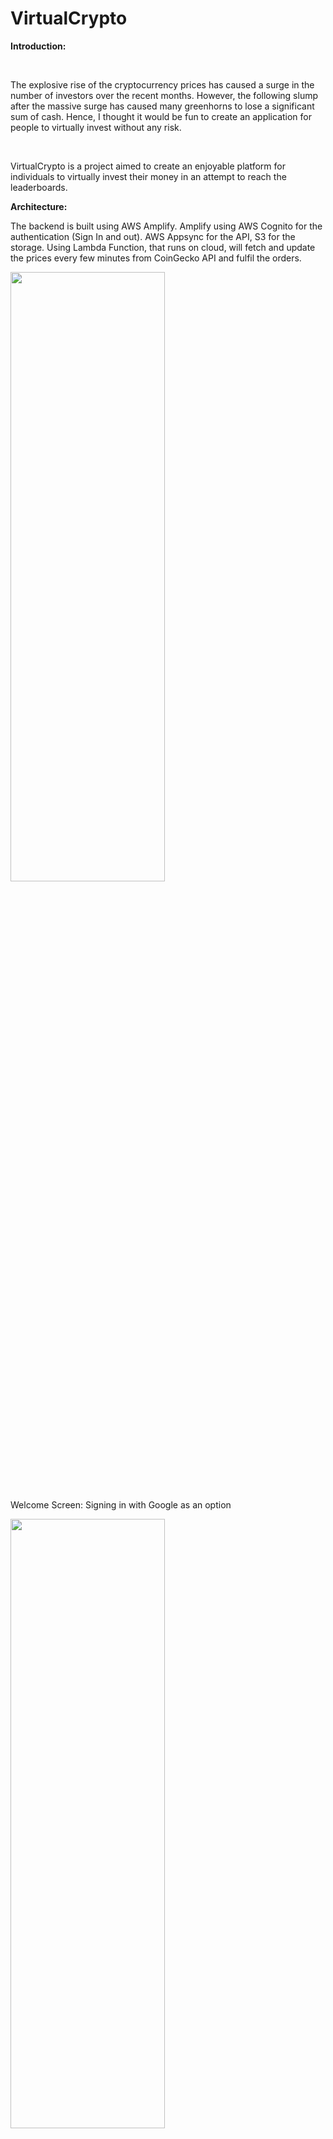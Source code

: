# VirtualCrypto
<p><strong>Introduction:</strong></p>
<p>&nbsp;</p>
<p><span style="font-weight: 400;">The explosive rise of the cryptocurrency prices has caused a surge in the number of investors over the recent months. However, the following slump after the massive surge has caused many greenhorns to lose a significant sum of cash. Hence, I thought it would be fun to create an application for people to virtually invest without any risk.&nbsp;</span></p>
<p>&nbsp;</p>
<p><span style="font-weight: 400;">VirtualCrypto is a project aimed to create an enjoyable platform for individuals to virtually invest their money in an attempt to reach the leaderboards.</span></p>

<p><strong>Architecture:</strong></p>
<p><span style="font-weight: 400;">The backend is built using AWS Amplify. Amplify using AWS Cognito for the authentication (Sign In and out). AWS Appsync for the API, S3 for the storage. Using Lambda Function, that runs on cloud, will fetch and update the prices every few minutes from CoinGecko API and fulfil the orders.


<p align="center">
  </p><img src="https://user-images.githubusercontent.com/64765004/128555597-3a0b558f-09f0-49fd-8dad-93128fc74a87.png" width="70%" height="50%">
  <p><span style="font-weight: 400;">Welcome Screen: Signing in with Google as an option</span></p>
  
  <img src="https://user-images.githubusercontent.com/64765004/128555619-d6fb125c-8710-49e7-bafd-f6db44c667fd.png" width="70%" height="50%">
  <p><span style="font-weight: 400;">HomeScreen: After logging in, you are able to access the tabs</span></p>
  
  <img src="https://user-images.githubusercontent.com/64765004/128555632-8de6ac5e-cf73-4ca3-9641-54d7affb91bc.png" width="70%" height="50%">
  <p><span style="font-weight: 400;">PortfolioScreen: Showcasing your coins and portfolio balance</span></p>
  
  <img src="https://user-images.githubusercontent.com/64765004/128555632-8de6ac5e-cf73-4ca3-9641-54d7affb91bc.png" width="70%" height="50%">
  <p><span style="font-weight: 400;">PortfolioScreen: Showcasing your coins and portfolio balance</span></p>
  </p>


  
  
![Archi](https://user-images.githubusercontent.com/64765004/128236895-acbf4e28-1997-476c-847f-8c071664b132.png)


<p><strong>Data Model</strong></p>
  
![Data model](https://user-images.githubusercontent.com/64765004/128237598-91f2e95e-890b-463c-96ea-2c92e2260d67.png)



<p><strong>Languages used:</strong></p>
<p><span style="font-weight: 400;">TypeScript</span></p>
<p><span style="font-weight: 400;">Javascript</span></p>
<p>&nbsp;</p>
<p><strong>Package Imports</strong></p>
<p><span style="font-weight: 400;">&lsquo;React&rsquo;</span></p>
<p><span style="font-weight: 400;">&lsquo;React-native&rsquo;</span></p>
<p><span style="font-weight: 400;">&lsquo;React-native-chart-kit&rsquo;</span></p>
<p><span style="font-weight: 400;">&lsquo; aws-amplify&rsquo;</span></p>
<p><span style="font-weight: 400;">&lsquo;@react-navigation/native&rsquo;</span></p>
<p>&nbsp;</p>
<p><strong>Technologies and languages used:</strong></p>
<p><span style="font-weight: 400;">Expo&nbsp;</span></p>
<p><span style="font-weight: 400;">React Native</span></p>
<p><span style="font-weight: 400;">AWS (Amplify, Appsync, S3 , Lambda, CloudWatch, DynamoDB)</span></p>
<p><span style="font-weight: 400;">GraphQL</span></p>
<p><br /><br /></p>
<table>
<tbody>
<tr>
<td>
<p><span style="font-weight: 400;">Feature</span></p>
</td>
<td>
<p><span style="font-weight: 400;">Functionality</span></p>
</td>
</tr>
<tr>
<td>
<p><span style="font-weight: 400;">Log In</span></p>
</td>
<td>
<p><span style="font-weight: 400;">Allows User to log in their credentials and sign-in</span></p>
</td>
</tr>
<tr>
<td>
<p><span style="font-weight: 400;">Log Out</span></p>
</td>
<td>
<p><span style="font-weight: 400;">Allows the user to sign out of their app and brings them back to welcome screen</span></p>
</td>
</tr>
<tr>
<td>
<p><span style="font-weight: 400;">Sign Up</span></p>
</td>
<td>
<p><span style="font-weight: 400;">Allows User to create a new account using their Google account</span></p>
</td>
</tr>
<tr>
<td>
<p><span style="font-weight: 400;">Portfolio</span></p>
</td>
<td>
<p><span style="font-weight: 400;">Allows Users to see their current portfolio balance and the coins they hold</span></p>
</td>
</tr>
<tr>
<td>
<p><span style="font-weight: 400;">Market</span></p>
</td>
<td>
<p><span style="font-weight: 400;">Using API from CoinGecko, the app obtains updated prices every Cryptocurrency and show on the market</span></p>
</td>
</tr>
<tr>
<td>
<p><span style="font-weight: 400;">Price Data</span></p>
</td>
<td>
<p><span style="font-weight: 400;">Allows Users to tap on the cryptocurrency and view the charts</span></p>
</td>
</tr>
<tr>
<td>
<p><span style="font-weight: 400;">Price Changes</span></p>
</td>
<td>
<p><span style="font-weight: 400;">Users can view the changes for 1 hour, 1 day, 7 days</span></p>
</td>
</tr>
<tr>
<td>
<p><span style="font-weight: 400;">Buy and Sell Options</span></p>
</td>
<td>
<p><span style="font-weight: 400;">Users will be able to purchase the coin based on their current portfolio balance</span></p>
</td>
</tr>
<tr>
<td>
<p><span style="font-weight: 400;">Rankings</span></p>
</td>
<td>
<p><span style="font-weight: 400;">The leaderboards will show the current ranking of the User amongst other users of the application based on their portfolio balance</span></p>
</td>
</tr>
<tr>
<td>
<p><span style="font-weight: 400;">Profile</span></p>
</td>
<td>
<p><span style="font-weight: 400;">Users are able to sign out through this page or change their profile picture</span></p>
</td>
</tr>
</tbody>
</table>
<p>&nbsp;</p>

  
<p>Application Walkthrough and Screenshots</p>
<p align="center">
  </p><img src="https://user-images.githubusercontent.com/64765004/128239553-ea4d6894-d941-4eeb-a0ce-6410fdd31555.jpg" width="256" height="455">
  <p><span style="font-weight: 400;">Welcome Screen: Signing in with Google as an option</span></p>
  
  <img src="https://user-images.githubusercontent.com/64765004/128491671-f2f01b22-fb48-4862-b8fc-3c42d1f3b5a0.jpg" width="256" height="455">
  <p><span style="font-weight: 400;">HomeScreen: After logging in, you are able to access the tabs</span></p>
  
  <img src="https://user-images.githubusercontent.com/64765004/128491791-e651e614-7155-4001-9d6f-2eaaf5038bfe.jpg" width="256" height="455">
  <p><span style="font-weight: 400;">PortfolioScreen: Showcasing your coins and portfolio balance</span></p>
  </p>

<p float="left">
  <img src="https://user-images.githubusercontent.com/64765004/128493054-73db9e86-d74b-47c1-9886-1708bc9a4f2f.jpg" width="256" height="455" />
  <img src="https://user-images.githubusercontent.com/64765004/128493079-8ca29df2-4db7-4d05-a9e4-9924e7aab698.jpg" width="256" height="455" />
  <img src="https://user-images.githubusercontent.com/64765004/128552285-49b2d0d0-e8c1-43ab-8225-aefff37a8863.jpg" width="256" height="455" />
  <p><span style="font-weight: 400;">MarketScreen: Using webscraping CoinGecko API and obtaining the prices of the coins, clicking on each individual coins navigates to      PriceDataScreen </span></p>
</p>

<p float="left">
  <img src="https://user-images.githubusercontent.com/64765004/128552551-12456123-e85e-4f2b-b07a-8d32bb0fe05d.jpg" width="256" height="455" />
  <img src="https://user-images.githubusercontent.com/64765004/128552558-6539049b-8429-4042-9594-3ecd1b4fee82.jpg" width="256" height="455" />
  <p><span style="font-weight: 400;">PriceData Screen: The price and chart updates every 5 minutes </span></p>
  <p><span style="font-weight: 400;">Using import {LineChat} from &ldquo;react-native-chart-kit&rdquo; and storing the data into the AWS backend</span></p>
</p>

<p float="left">
  <img src="https://user-images.githubusercontent.com/64765004/128552990-a512faa4-52d6-4205-9891-856703d33bff.jpg" width="256" height="455" />
  <img src="https://user-images.githubusercontent.com/64765004/128552999-3e13d4ca-0246-449e-9140-901524459788.jpg" width="256" height="455" />
  <p>TradingScreen: Buying and selling of coins whcih will be reflected in user's portfolio</p>
 </p>


  

